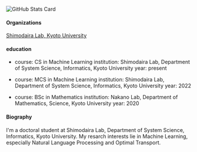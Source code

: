![GitHub Stats Card](https://github-readme-stats.vercel.app/api?username=ymgw55)

<!--- 
![Top Languages Card](https://github-readme-stats.vercel.app/api/top-langs/?username=ymgw55)
--->

#### Organizations
[Shimodaira Lab, Kyoto University]("http://stat.sys.i.kyoto-u.ac.jp/")


#### education
  * course: CS in Machine Learning
    institution: Shimodaira Lab, Department of System Science, Informatics, Kyoto University
    year: present

  * course: MCS in Machine Learning
    institution: Shimodaira Lab, Department of System Science, Informatics, Kyoto University
    year: 2022
    
  * course: BSc in Mathematics
    institution: Nakano Lab, Department of Mathematics, Science, Kyoto University
    year: 2020

#### Biography
I'm a doctoral student at Shimodaira Lab, Department of System Science, Informatics, Kyoto University. My resarch interests lie in Machine Learning, especially Natural Language Processing and Optimal Transport.
